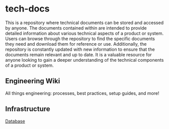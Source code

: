 # tech-docs

This is a repository where technical documents can be stored and accessed by anyone. The documents contained within are intended to provide detailed information about various technical aspects of a product or system. Users can browse through the repository to find the specific documents they need and download them for reference or use. Additionally, the repository is constantly updated with new information to ensure that the documents remain relevant and up to date. It is a valuable resource for anyone looking to gain a deeper understanding of the technical components of a product or system.

## Engineering Wiki

All things engineering: processes, best practices, setup guides, and more!

## Infrastructure

[Database](docs/database/Database.md)
